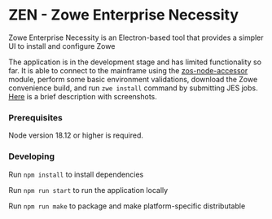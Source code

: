 # ZEN - Zowe Enterprise Necessity

Zowe Enterprise Necessity is an Electron-based tool that provides a simpler UI to install and configure Zowe

The application is in the development stage and has limited functionality so far. It is able to connect to the mainframe using the [zos-node-accessor](https://github.com/IBM/zos-node-accessor) module, perform some basic environment validations, download the Zowe convenience build, and run `zwe install` command by submitting JES jobs. [Here](https://github.com/zowe/zen/issues/1) is a brief description with screenshots.

### Prerequisites

Node version 18.12 or higher is required.

### Developing

Run `npm install` to install dependencies 

Run `npm run start` to run the application locally

Run `npm run make` to package and make platform-specific distributable

